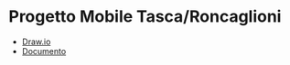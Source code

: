# Progetto Mobile Tasca/Roncaglioni
- [Draw.io](https://drive.google.com/drive/u/0/folders/1pDf0POnysILpwUSGrloWUF3xZLCxhjOE)
- [Documento](https://docs.google.com/document/d/1jScfStzxw-228ikvhAz02SojzxWV5waH9wbm4diy9SY/edit#heading=h.50ls8n7x96mg)
